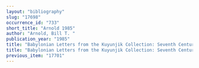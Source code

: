 ```yaml
---
layout: "bibliography"
slug: "17698"
occurrence_id: "733"
short_title: "Arnold 1985"
author: "Arnold, Bill T. "
publication_year: "1985"
title: "Babylonian Letters from the Kuyunjik Collection: Seventh Century Uruk in New Epistolary Evidence, Ph.D. Dissertation - Hebrew Union College (Cincinnati)"
title: "Babylonian Letters from the Kuyunjik Collection: Seventh Century Uruk in New Epistolary Evidence, Ph.D. Dissertation - Hebrew Union College (Cincinnati)"
previous_item: "17701"
---
```

